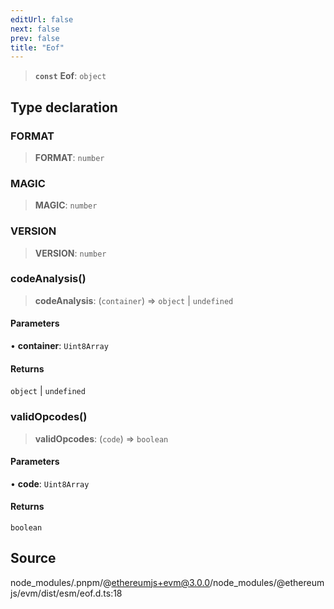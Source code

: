 ```yaml
---
editUrl: false
next: false
prev: false
title: "Eof"
---
```


> **`const`** **Eof**: `object`

## Type declaration

### FORMAT

> **FORMAT**: `number`

### MAGIC

> **MAGIC**: `number`

### VERSION

> **VERSION**: `number`

### codeAnalysis()

> **codeAnalysis**: (`container`) => `object` \| `undefined`

#### Parameters

• **container**: `Uint8Array`

#### Returns

`object` \| `undefined`

### validOpcodes()

> **validOpcodes**: (`code`) => `boolean`

#### Parameters

• **code**: `Uint8Array`

#### Returns

`boolean`

## Source

node\_modules/.pnpm/@ethereumjs+evm@3.0.0/node\_modules/@ethereumjs/evm/dist/esm/eof.d.ts:18
